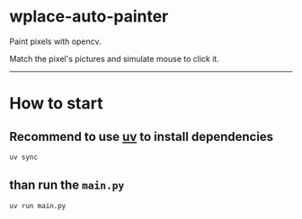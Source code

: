 # wplace-auto-painter

Paint pixels with opencv.

Match the pixel's pictures and simulate mouse to click it. 

---

# How to start

## Recommend to use [uv](https://github.com/astral-sh/uv) to install dependencies

```bash
uv sync
```

## than run the `main.py`

```bash
uv run main.py
```


